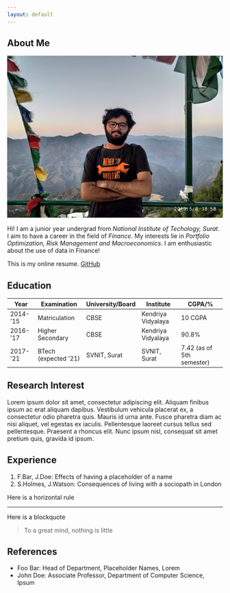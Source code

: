 ```yaml
---
layout: default
---
```


## About Me

<img class="profile-picture" src="IMG_20190508_185847.jpg">

Hi! I am a junior year undergrad from *National Institute of Techology, Surat*. I aim to have a career in the field of *Finance*. My
interests lie in *Portfolio Optimization, Risk Management and Macroeconomics*. I am enthusiastic about the use of data in Finance!

This is my online resume. [GitHub](https://github.com/high-in-entropy/resume2)

## Education

Year | Examination | University/Board | Institute | CGPA/%
-----|-------|--------|------|-------
2014-'15 | Matriculation  | CBSE | Kendriya Vidyalaya | 10 CGPA
2016-'17 | Higher Secondary | CBSE | Kendriya Vidyalaya | 90.8%
2017-'21 | BTech (expected '21) | SVNIT, Surat | SVNIT, Surat | 7.42 (as of 5th semester)


## Research Interest

Lorem ipsum dolor sit amet, consectetur adipiscing elit. Aliquam finibus ipsum ac erat aliquam dapibus. Vestibulum vehicula placerat ex, a consectetur odio pharetra quis. Mauris id urna ante. Fusce pharetra diam ac nisi aliquet, vel egestas ex iaculis. Pellentesque laoreet cursus tellus sed pellentesque. Praesent a rhoncus elit. Nunc ipsum nisl, consequat sit amet pretium quis, gravida id ipsum.

## Experience 

1. F.Bar, J.Doe: Effects of having a placeholder of a name
2. S.Holmes, J.Watson: Consequences of living with a sociopath in London


Here is a horizontal rule

---

Here is a blockquote

> To a great mind, nothing is little

## References

* Foo Bar: Head of Department, Placeholder Names, Lorem
* John Doe: Associate Professor, Department of Computer Science, Ipsum
